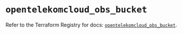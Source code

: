 # `opentelekomcloud_obs_bucket`

Refer to the Terraform Registry for docs: [`opentelekomcloud_obs_bucket`](https://registry.terraform.io/providers/opentelekomcloud/opentelekomcloud/1.36.7/docs/resources/obs_bucket).
